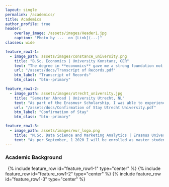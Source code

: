 ```yaml
---
layout: single
permalink: /academics/
title: Academics
author_profile: true
header:
    overlay_image: /assets/images/Header1.jpg
    caption: "Photo by ...  on [Link](...)"
classes: wide

feature_row1-1:
  - image_path: assets/images/constance_university.png
    title: "B.Sc. Economics | University Konstanz, GER"
    text: "The degree in **economics** gave me a strong foundation not only in economic models and principles but also in **business studies** like Marketing, Finance, Accounting and Organization. By its **quantitative specialization** I gained knowledge in statistics and econometrics as well as the ability of **strong analytical thinking**."
    url: "/assets/docs/Transcript of Records.pdf"
    btn_label: "Transcript of Records"
    btn_class: "btn--primary"

feature_row1-2:
  - image_path: assets/images/utrecht_university.jpg
    title: "Semester Abroad | University Utrecht, NL"
    text: "As part of the Erasmus+ Scholarship, I was able to experience the application-oriented teaching of the Netherlands. Subjects like Econometrics, Operations and Supply Chain Management as well as Financial Markets and Institutions further broaden my academic background. Finally, Econometrics with its applications in STATA has caused my interest in data science."
    url: "/assets/docs/Confirmation of Stay Utrecht University.pdf"
    btn_label: "Confirmation of Stay"
    btn_class: "btn--primary"

feature_row1-3:
  - image_path: assets/images/eur_logo.png
    title: "M.Sc. Data Science and Marketing Analytics | Erasmus University Rotterdam, NL"
    text: "As per September, 1 2020 I will be enrolled as master student at the Erasmus University in Rotterdam to deepen my practical and theoretical knowledge in data science. "
---
```


### Academic Background

&nbsp;
{% include feature_row id="feature_row1-1" type="center" %}
{% include feature_row id="feature_row1-2" type="center" %}
{% include feature_row id="feature_row1-3" type="center" %}
